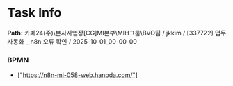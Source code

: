 # Task Info

**Path:** 카페24(주)\본사사업장\[CG]MI본부\MIH그룹\BVO팀 / jkkim / [337722] 업무 자동화 _ n8n 오류 확인 / 2025-10-01_00-00-00

### BPMN
- ["https://n8n-mi-058-web.hanpda.com/"]

